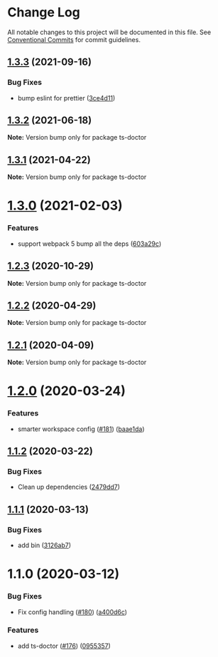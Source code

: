 # Change Log

All notable changes to this project will be documented in this file.
See [Conventional Commits](https://conventionalcommits.org) for commit guidelines.

## [1.3.3](https://github.com/4Catalyzer/cli/compare/ts-doctor@1.3.2...ts-doctor@1.3.3) (2021-09-16)


### Bug Fixes

* bump eslint for prettier ([3ce4d11](https://github.com/4Catalyzer/cli/commit/3ce4d115261ff13acb9abac1fdf8cf2144c11f4c))





## [1.3.2](https://github.com/4Catalyzer/cli/compare/ts-doctor@1.3.1...ts-doctor@1.3.2) (2021-06-18)

**Note:** Version bump only for package ts-doctor





## [1.3.1](https://github.com/4Catalyzer/cli/compare/ts-doctor@1.3.0...ts-doctor@1.3.1) (2021-04-22)

**Note:** Version bump only for package ts-doctor





# [1.3.0](https://github.com/4Catalyzer/cli/compare/ts-doctor@1.2.3...ts-doctor@1.3.0) (2021-02-03)


### Features

* support webpack 5 bump all the deps ([603a29c](https://github.com/4Catalyzer/cli/commit/603a29cfc8aa9ca10d6e8c06414ab75b8286ea86))





## [1.2.3](https://github.com/4Catalyzer/cli/compare/ts-doctor@1.2.2...ts-doctor@1.2.3) (2020-10-29)

**Note:** Version bump only for package ts-doctor





## [1.2.2](https://github.com/4Catalyzer/cli/compare/ts-doctor@1.2.1...ts-doctor@1.2.2) (2020-04-29)

**Note:** Version bump only for package ts-doctor





## [1.2.1](https://github.com/4Catalyzer/cli/compare/ts-doctor@1.2.0...ts-doctor@1.2.1) (2020-04-09)

**Note:** Version bump only for package ts-doctor





# [1.2.0](https://github.com/4Catalyzer/cli/compare/ts-doctor@1.1.2...ts-doctor@1.2.0) (2020-03-24)


### Features

* smarter workspace config ([#181](https://github.com/4Catalyzer/cli/issues/181)) ([baae1da](https://github.com/4Catalyzer/cli/commit/baae1da5aefc4dff42b2b24b02237b23b419842b))





## [1.1.2](https://github.com/4Catalyzer/cli/compare/ts-doctor@1.1.1...ts-doctor@1.1.2) (2020-03-22)


### Bug Fixes

* Clean up dependencies ([2479dd7](https://github.com/4Catalyzer/cli/commit/2479dd743fbff67cbdb6a79f70dd3bdd00518003))





## [1.1.1](https://github.com/4Catalyzer/cli/compare/ts-doctor@1.1.0...ts-doctor@1.1.1) (2020-03-13)


### Bug Fixes

* add bin ([3126ab7](https://github.com/4Catalyzer/cli/commit/3126ab71fead1ca2b32deaa17ab0d56dc6c9dc2e))





# 1.1.0 (2020-03-12)


### Bug Fixes

* Fix config handling ([#180](https://github.com/4Catalyzer/cli/issues/180)) ([a400d6c](https://github.com/4Catalyzer/cli/commit/a400d6ca0b3ee133a8d2d33e5c0224cb10b0c19c))


### Features

* add ts-doctor ([#176](https://github.com/4Catalyzer/cli/issues/176)) ([0955357](https://github.com/4Catalyzer/cli/commit/095535727940a602ad17cbe451c3e94148a2d4c9))
